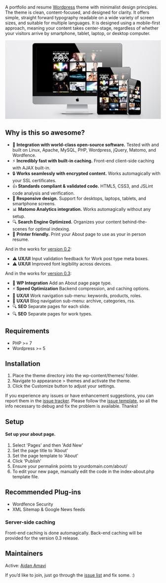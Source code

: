 A portfolio and resume [Wordpress](http://www.wordpress.org) theme with minimalist design principles. The theme is clean, content-focused, and designed for clarity. It offers simple, straight forward typography readable on a wide variety of screen sizes, and suitable for multiple languages. It is designed using a mobile-first approach, meaning your content takes center-stage, regardless of whether your visitors arrive by smartphone, tablet, laptop, or desktop computer.

![](https://raw.githubusercontent.com/aidanamavi/portfolio-resume/master/img/markdown_screenshot.png)



## Why is this so awesome?

* :rocket: **Integration with world-class open-source software.** Tested with and built on Linux, Apache, MySQL, PHP, Wordpress, jQuery, Matomo, and Wordfence.
* :zap: **Incredibly fast with built-in caching.** Front-end client-side caching with AJAX built-in.
* :lock: **Works seamlessly with encrypted content.** Works automagically with your SSL certificates.
* :+1: **Standards compliant & validated code.** HTML5, CSS3, and JSLint code analysis and verification.
* :iphone: **Responsive design.** Support for desktops, laptops, tablets, and smartphone screens.
* :bar_chart: **Matomo Analytics integration.** Works automagically without any setup.
* :mag: **Search Engine Optimized.** Organizes your content behind-the-scenes for optimal indexing.
* :page_facing_up: **Printer friendly.** Print your About page to use as your in person resume.

And in the works for [version 0.2](https://github.com/aidanamavi/portfolio-resume/milestones/0.2):
* :warning: **UX/UI** Input validation feedback for Work post type meta boxes.
* :warning: **UX/UI** Improved font legibility across devices.

And in the works for [version 0.3](https://github.com/aidanamavi/portfolio-resume/milestones/0.3):
* :rocket: **WP Integration** Add an About page page type.
* :zap: **Speed Optimization** Backend compression, and caching options.
* :art: **UX/UI** Work navigation sub-menu: keywords, products, roles.
* :art: **UX/UI** Blog navigation sub-menu: archive, categories, rss.
* :mag: **SEO** Separate pages for each slide.
* :mag: **SEO** Separate pages for work types.



## Requirements

* PHP >= 7
* Wordpress >= 5



## Installation

1. Place the theme directory into the wp-content/themes/ folder.
2. Navigate to appearance > themes and activate the theme.
3. Click the Customize button to adjust your settings.

If you experience any issues or have enhancement suggestions, you can report them in the [issue tracker](https://github.com/aidanamavi/portfolio-resume/issues). Please follow the [issue template](https://raw.githubusercontent.com/aidanamavi/portfolio-resume/master/issues-template.md), so all the info necessary to debug and fix the problem is available. Thanks!



## Setup

#### Set up your about page.

1. Select 'Pages' and then 'Add New'
2. Set the page title to 'About'
3. Set the page template to 'About'
4. Click 'Publish'
5. Ensure your permalink points to yourdomain.com/about/
6. To edit your new page, manually edit the code in the index-about.php template file.



## Recommended Plug-ins

* Wordfence Security
* XML Sitemap & Google News feeds



### Server-side caching
Front-end caching is done automagically. Back-end caching will be provided for the version 0.3 release.



## Maintainers

Active: [Aidan Amavi](https://github.com/AidanAmavi)

If you’d like to join, just go through the [issue list](https://github.com/aidanamavi/portfolio-resume/issues) and fix some. :)
